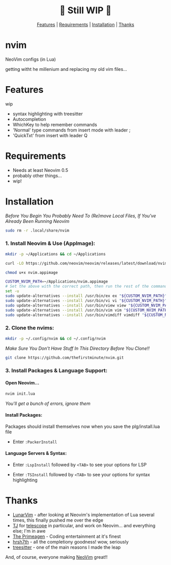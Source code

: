 <div align="center">
  <h1 align="center">🚧 Still WIP 🚧</h1>
	<a href="https://github.com/thefirstminute/nvim/#features">Features</a>
  <span> | </span>
  <a href="https://github.com/thefirstminute/nvim/#requirements">Requirements</a>
  <span> | </span>
  <a href="https://github.com/thefirstminute/nvim/#installation">Installation</a>
  <span> | </span>
  <a href="https://github.com/thefirstminute/nvim/#thanks">Thanks</a>
  <span> </span>
</div>

# nvim
NeoVim configs (in Lua)

getting witht he millenium and replacing my old vim files...

# Features
wip
* syntax highlighting with treesitter
* Autocompletion
* WhichKey to help remember commands
* 'Normal' type commands from insert mode with leader ;
* 'QuickTxt' from insert with leader Q

# Requirements
* Needs at least Neovim 0.5
* probably other things...
* wip!

# Installation
_Before You Begin You Probably Need To (Re)move Local Files, If You've Already Been Running Neovim_
```sh
sudo rm -r .local/share/nvim
```
### 1. Install Neovim & Use (AppImage):
```sh
mkdir -p ~/Applications && cd ~/Applications
```
```sh
curl -LO https://github.com/neovim/neovim/releases/latest/download/nvim.appimage
```
```sh
chmod u+x nvim.appimage
```
```sh
CUSTOM_NVIM_PATH=~/Applications/nvim.appimage
# Set the above with the correct path, then run the rest of the commands:
set -u
sudo update-alternatives --install /usr/bin/ex ex "${CUSTOM_NVIM_PATH}" 110
sudo update-alternatives --install /usr/bin/vi vi "${CUSTOM_NVIM_PATH}" 110
sudo update-alternatives --install /usr/bin/view view "${CUSTOM_NVIM_PATH}" 110
sudo update-alternatives --install /usr/bin/vim vim "${CUSTOM_NVIM_PATH}" 110
sudo update-alternatives --install /usr/bin/vimdiff vimdiff "${CUSTOM_NVIM_PATH}" 110
```

### 2. Clone the nvims:
```sh
mkdir -p ~/.config/nvim && cd ~/.config/nvim
```
_Make Sure You Don't Have Stuff In This Directory Before You Clone!!_
```sh
git clone https://github.com/thefirstminute/nvim.git
```
### 3. Install Packages & Language Support:

#### Open Neovim...
```sh
nvim init.lua
```
_You'll get a bunch of errors, ignore them_

#### Install Packages:
Packages should install themselves now when you save the plg/install.lua file
- Enter `:PackerInstall`

#### Language Servers & Syntax:

- Enter `:LspInstall` followed by `<TAB>` to see your options for LSP

- Enter `:TSInstall` followed by `<TAB>` to see your options for syntax highlighting


# Thanks
* [LunarVim](https://github.com/ChristianChiarulli/LunarVim) - after looking at Neovim's implementation of Lua several times, this finally pushed me over the edge
* [TJ](https://github.com/tjdevries) for [telescope](https://github.com/nvim-telescope) in particular, and work on Neovim... and everything else; I'm in awe
* [The Primeagen](https://github.com/ThePrimeagen) - Coding entertainment at it's finest
* [hrsh7th](https://github.com/hrsh7th) - all the completiony goodness!  wow, seriously
* [treesitter](https://github.com/nvim-treesitter) - one of the main reasons I made the leap

And, of course, everyone making [NeoVim](https://github.com/neovim/neovim) great!!
